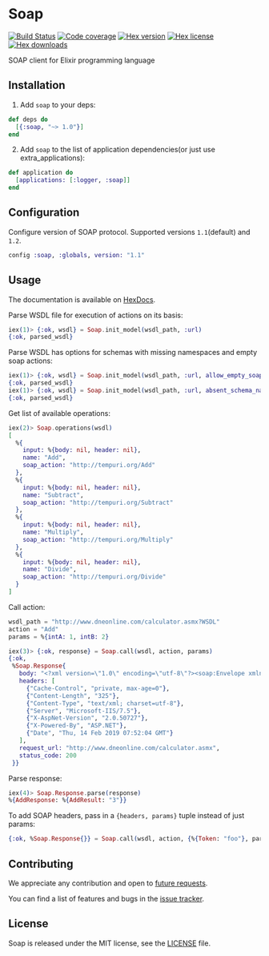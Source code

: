 # Soap
[![Build Status](https://travis-ci.org/elixir-soap/soap.svg?branch=master)](https://travis-ci.org/elixir-soap/soap)
[![Code coverage](https://img.shields.io/coveralls/github/elixir-soap/soap.svg?style=flat)](https://coveralls.io/github/elixir-soap/soap)
[![Hex version](https://img.shields.io/hexpm/v/soap.svg?style=flat)](https://hex.pm/packages/soap)
[![Hex license](https://img.shields.io/hexpm/l/soap.svg?style=flat)](https://hex.pm/packages/soap)
[![Hex downloads](https://img.shields.io/hexpm/dt/soap.svg?style=flat)](https://hex.pm/packages/soap)

SOAP client for Elixir programming language

## Installation

1) Add `soap` to your deps:

```elixir
def deps do
  [{:soap, "~> 1.0"}]
end
```
2) Add `soap` to the list of application dependencies(or just use extra_applications):

```elixir
def application do
  [applications: [:logger, :soap]]
end
```

## Configuration

Configure version of SOAP protocol. Supported versions `1.1`(default) and `1.2`.
```elixir
config :soap, :globals, version: "1.1"
```

## Usage

The documentation is available on [HexDocs](https://hexdocs.pm/soap/api-reference.html).

Parse WSDL file for execution of actions on its basis:
```elixir
iex(1)> {:ok, wsdl} = Soap.init_model(wsdl_path, :url)
{:ok, parsed_wsdl}
```

Parse WSDL has options for schemas with missing namespaces and empty soap actions:
```elixir
iex(1)> {:ok, wsdl} = Soap.init_model(wsdl_path, :url, allow_empty_soap_actions: true)
{:ok, parsed_wsdl}
iex(1)> {:ok, wsdl} = Soap.init_model(wsdl_path, :url, absent_schema_namespace: true)
{:ok, parsed_wsdl}
```

Get list of available operations:
```elixir
iex(2)> Soap.operations(wsdl)
[
  %{
    input: %{body: nil, header: nil},
    name: "Add",
    soap_action: "http://tempuri.org/Add"
  },
  %{
    input: %{body: nil, header: nil},
    name: "Subtract",
    soap_action: "http://tempuri.org/Subtract"
  },
  %{
    input: %{body: nil, header: nil},
    name: "Multiply",
    soap_action: "http://tempuri.org/Multiply"
  },
  %{
    input: %{body: nil, header: nil},
    name: "Divide",
    soap_action: "http://tempuri.org/Divide"
  }
]
```

Call action:
```elixir
wsdl_path = "http://www.dneonline.com/calculator.asmx?WSDL"
action = "Add"
params = %{intA: 1, intB: 2}

iex(3)> {:ok, response} = Soap.call(wsdl, action, params)
{:ok,
 %Soap.Response{
   body: "<?xml version=\"1.0\" encoding=\"utf-8\"?><soap:Envelope xmlns:soap=\"http://schemas.xmlsoap.org/soap/envelope/\" xmlns:xsi=\"http://www.w3.org/2001/XMLSchema-instance\" xmlns:xsd=\"http://www.w3.org/2001/XMLSchema\"><soap:Body><AddResponse xmlns=\"http://tempuri.org/\"><AddResult>3</AddResult></AddResponse></soap:Body></soap:Envelope>",
   headers: [
     {"Cache-Control", "private, max-age=0"},
     {"Content-Length", "325"},
     {"Content-Type", "text/xml; charset=utf-8"},
     {"Server", "Microsoft-IIS/7.5"},
     {"X-AspNet-Version", "2.0.50727"},
     {"X-Powered-By", "ASP.NET"},
     {"Date", "Thu, 14 Feb 2019 07:52:04 GMT"}
   ],
   request_url: "http://www.dneonline.com/calculator.asmx",
   status_code: 200
 }}
```

Parse response:
```elixir
iex(4)> Soap.Response.parse(response)
%{AddResponse: %{AddResult: "3"}}
```

To add SOAP headers, pass in a `{headers, params}` tuple instead of just params:
```elixir
{:ok, %Soap.Response{}} = Soap.call(wsdl, action, {%{Token: "foo"}, params})
```

## Contributing
We appreciate any contribution and open to [future requests](https://github.com/elixir-soap/soap/pulls).

You can find a list of features and bugs in the [issue tracker](https://github.com/elixir-soap/soap/issues).

## License

Soap is released under the MIT license, see the [LICENSE](https://github.com/elixir-soap/soap/blob/master/LICENSE) file.
